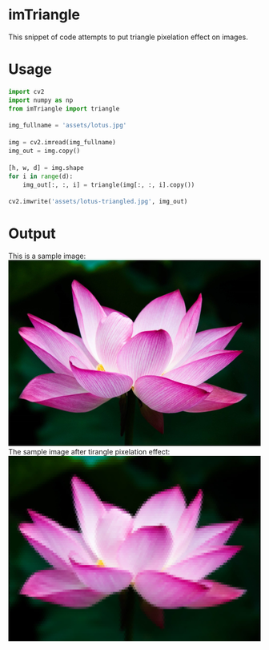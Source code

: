 # imTriangle
This snippet of code attempts to put triangle pixelation effect on images.

# Usage
```python
import cv2
import numpy as np
from imTriangle import triangle

img_fullname = 'assets/lotus.jpg'

img = cv2.imread(img_fullname)
img_out = img.copy()

[h, w, d] = img.shape
for i in range(d):
    img_out[:, :, i] = triangle(img[:, :, i].copy())
    
cv2.imwrite('assets/lotus-triangled.jpg', img_out)
```

# Output
This is a sample image:  
![lotus.jpg](https://raw.githubusercontent.com/Mamdasn/imTriangle/main/assets/lotus.jpg "lotus.jpg")  
The sample image after tirangle pixelation effect:  
![lotus-triangled.jpg](https://raw.githubusercontent.com/Mamdasn/imTriangle/main/assets/lotus-triangled.jpg "lotus-triangled.jpg")  
